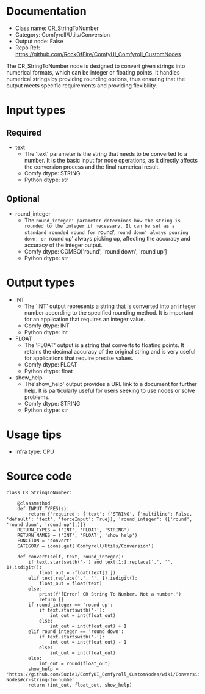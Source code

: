 # Documentation
- Class name: CR_StringToNumber
- Category: Comfyroll/Utils/Conversion
- Output node: False
- Repo Ref: https://github.com/RockOfFire/ComfyUI_Comfyroll_CustomNodes

The CR_StringToNumber node is designed to convert given strings into numerical formats, which can be integer or floating points. It handles numerical strings by providing rounding options, thus ensuring that the output meets specific requirements and providing flexibility.

# Input types
## Required
- text
    - The 'text' parameter is the string that needs to be converted to a number. It is the basic input for node operations, as it directly affects the conversion process and the final numerical result.
    - Comfy dtype: STRING
    - Python dtype: str
## Optional
- round_integer
    - The `round_integer' parameter determines how the string is rounded to the integer if necessary. It can be set as a standard rounded round for `round', `round down' always pouring down, or `round up' always picking up, affecting the accuracy and accuracy of the integer output.
    - Comfy dtype: COMBO['round', 'round down', 'round up']
    - Python dtype: str

# Output types
- INT
    - The `INT' output represents a string that is converted into an integer number according to the specified rounding method. It is important for an application that requires an integer value.
    - Comfy dtype: INT
    - Python dtype: int
- FLOAT
    - The 'FLOAT' output is a string that converts to floating points. It retains the decimal accuracy of the original string and is very useful for applications that require precise values.
    - Comfy dtype: FLOAT
    - Python dtype: float
- show_help
    - The'show_help' output provides a URL link to a document for further help. It is particularly useful for users seeking to use nodes or solve problems.
    - Comfy dtype: STRING
    - Python dtype: str

# Usage tips
- Infra type: CPU

# Source code
```
class CR_StringToNumber:

    @classmethod
    def INPUT_TYPES(s):
        return {'required': {'text': ('STRING', {'multiline': False, 'default': 'text', 'forceInput': True}), 'round_integer': (['round', 'round down', 'round up'],)}}
    RETURN_TYPES = ('INT', 'FLOAT', 'STRING')
    RETURN_NAMES = ('INT', 'FLOAT', 'show_help')
    FUNCTION = 'convert'
    CATEGORY = icons.get('Comfyroll/Utils/Conversion')

    def convert(self, text, round_integer):
        if text.startswith('-') and text[1:].replace('.', '', 1).isdigit():
            float_out = -float(text[1:])
        elif text.replace('.', '', 1).isdigit():
            float_out = float(text)
        else:
            print(f'[Error] CR String To Number. Not a number.')
            return {}
        if round_integer == 'round up':
            if text.startswith('-'):
                int_out = int(float_out)
            else:
                int_out = int(float_out) + 1
        elif round_integer == 'round down':
            if text.startswith('-'):
                int_out = int(float_out) - 1
            else:
                int_out = int(float_out)
        else:
            int_out = round(float_out)
        show_help = 'https://github.com/Suzie1/ComfyUI_Comfyroll_CustomNodes/wiki/Conversion-Nodes#cr-string-to-number'
        return (int_out, float_out, show_help)
```
